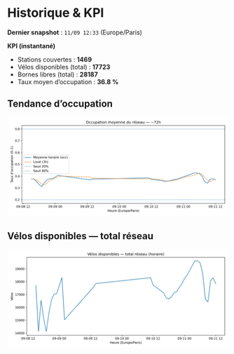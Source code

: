 # Historique & KPI

**Dernier snapshot** : `11/09 12:33` (Europe/Paris)

**KPI (instantané)**

- Stations couvertes : **1469**
- Vélos disponibles (total) : **17723**
- Bornes libres (total) : **28187**
- Taux moyen d’occupation : **36.8 %**

## Tendance d’occupation

![Mean occupancy](assets/figs/occupancy_last72h.png)

## Vélos disponibles — total réseau

![Bikes total](assets/figs/bikes_total_last72h.png)
